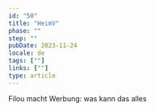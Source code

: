 ```yaml
---
id: "50"
title: "HeimV"
phase: ""
step: ""
pubDate: 2023-11-24
locale: de
tags: [""]
links: [""]
type: article
---
```


Filou macht Werbung: was kann das alles
